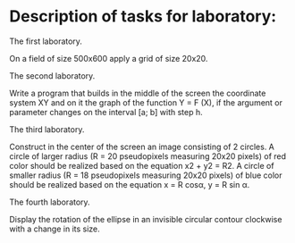 # Description of tasks for laboratory:

The first laboratory.

On a field of size 500x600 apply a grid of size 20x20.

The second laboratory.

Write a program that builds in the middle of the screen the coordinate 
system XY and on it the graph of the function Y = F (X), if the argument or parameter changes on the interval [a; b] with step h.

The third laboratory.

Construct in the center of the screen an image consisting of 2 circles. A circle of larger radius (R = 20 pseudopixels measuring 20x20 pixels) of red color should be realized based on the equation x2 + y2 = R2. A circle of smaller radius (R = 18 pseudopixels measuring 20x20 pixels) of blue color should be realized based on the equation x = R cosα, y = R sin α.

The fourth laboratory.

Display the rotation of the ellipse in an invisible circular contour clockwise with a change in its size.
